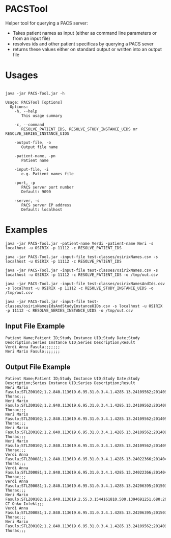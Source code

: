 # PACSTool

Helper tool for querying a PACS server:
* Takes patient names as input (either as command line parameters or from an input file)
* resolves ids and other patient specificas by querying a PACS sever
* returns these values either on standard output or written into an output file

# Usages

```

java -jar PACS-Tool.jar -h

Usage: PACSTool [options]
  Options:
    -h, --help
       This usage summary

    -c, --command
       RESOLVE_PATIENT_IDS, RESOLVE_STUDY_INSTANCE_UIDS or RESOLVE_SERIES_INSTANCE_UIDS

    -output-file, -o
       Output file name
       
    -patient-name, -pn
       Patient name
       
    -input-file, -i
       e.g. Patient names file
       
    -port, -p
       PACS server port number
       Default: 9090
       
    -server, -s
       PACS server IP address
       Default: localhost

```

# Examples

```java -jar PACS-Tool.jar -patient-name Verdi -patient-name Neri -s localhost -u OSIRIX -p 11112 -c RESOLVE_PATIENT_IDS```

```java -jar PACS-Tool.jar -input-file test-classes/osirixNames.csv -s localhost -u OSIRIX -p 11112 -c RESOLVE_PATIENT_IDS```

```java -jar PACS-Tool.jar -input-file test-classes/osirixNames.csv -s localhost -u OSIRIX -p 11112 -c RESOLVE_PATIENT_IDS -o /tmp/out.csv```

```java -jar PACS-Tool.jar -input-file test-classes/osirixNamesAndIds.csv -s localhost -u OSIRIX -p 11112 -c RESOLVE_STUDY_INSTANCE_UIDS -o /tmp/out.csv```

```java -jar PACS-Tool.jar -input-file test-classes/osirixNamesIdsAndStudyInstanceUIDs.csv -s localhost -u OSIRIX -p 11112 -c RESOLVE_SERIES_INSTANCE_UIDS -o /tmp/out.csv```


## Input File Example

```
Patient Name;Patient ID;Study Instance UID;Study Date;Study Description;Series Instance UID;Series Description;Result
Verdi Anna Fasula;;;;;;;
Neri Mario Fasulo;;;;;;;
```

## Output File Example
```
Patient Name;Patient ID;Study Instance UID;Study Date;Study Description;Series Instance UID;Series Description;Result
Neri Mario Fasulo;STLZ00102;1.2.840.113619.6.95.31.0.3.4.1.4285.13.24109562;20140901;Ct Thorax;;;
Neri Mario Fasulo;STLZ00102;1.2.840.113619.6.95.31.0.3.4.1.4285.13.24109562;20140901;Ct Thorax;;;
Neri Mario Fasulo;STLZ00102;1.2.840.113619.6.95.31.0.3.4.1.4285.13.24109562;20140901;Ct Thorax;;;
Neri Mario Fasulo;STLZ00102;1.2.840.113619.6.95.31.0.3.4.1.4285.13.24109562;20140901;CT Thorax;;;
Neri Mario Fasulo;STLZ00102;1.2.840.113619.6.95.31.0.3.4.1.4285.13.24109562;20140901;Ct Thorax;;;
Verdi Anna Fasula;STLZ00081;1.2.840.113619.6.95.31.0.3.4.1.4285.13.24022366;20140415;Ct Thorax;;;
Verdi Anna Fasula;STLZ00081;1.2.840.113619.6.95.31.0.3.4.1.4285.13.24022366;20140415;Ct Thorax;;;
Verdi Anna Fasula;STLZ00081;1.2.840.113619.6.95.31.0.3.4.1.4285.13.24206395;20150316;Ct Thorax;;;
Neri Mario Fasulo;STLZ00102;1.2.840.113619.2.55.3.1544161810.500.1394691251.680;20140314;PET CT Onko Infekt;;;
Verdi Anna Fasula;STLZ00081;1.2.840.113619.6.95.31.0.3.4.1.4285.13.24206395;20150316;Ct Thorax;;;
Neri Mario Fasulo;STLZ00102;1.2.840.113619.6.95.31.0.3.4.1.4285.13.24109562;20140901;Ct Thorax;;;
```
